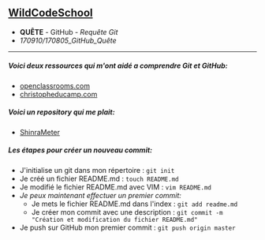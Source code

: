 ## [WildCodeSchool](http://daringfireball.net/projects/markdown/)
- **QUÊTE** - GitHub - *Requête Git*
- *170910/170805_GitHub_Quête*
----

##### Voici deux ressources qui m'ont aidé a comprendre Git et GitHub:

- [openclassrooms.com](https://openclassrooms.com/courses/gerer-son-code-avec-git-et-github)
- [christopheducamp.com](https://www.christopheducamp.com/2013/12/15/github-pour-nuls-partie-1)


##### Voici un repository qui me plait:

- [ShinraMeter](https://github.com/neowutran/ShinraMeter)


##### Les étapes pour créer un nouveau commit:

- J'initialise un git dans mon répertoire : `git init`
- Je créé un fichier README.md : `touch README.md`
- Je modifié le fichier README.md avec VIM : `vim README.md`
- _Je peux maintenant effectuer un premier commit:_
    - Je mets le fichier README.md dans l'index : `git add readme.md`
    - Je créer mon commit avec une description : `git commit -m "Création et modification du fichier README.md"`
- Je push sur GitHub mon premier commit : `git push origin master`
